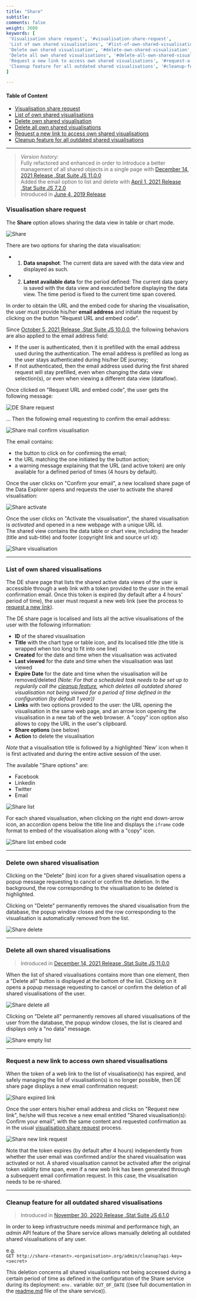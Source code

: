 ```yaml
---
title: "Share"
subtitle: 
comments: false
weight: 3600
keywords: [
 'Visualisation share request', '#visualisation-share-request',
 'List of own shared visualisations', '#list-of-own-shared-visualisations',
 'Delete own shared visualisation', '#delete-own-shared-visualisation',
 'Delete all own shared visualisations', '#delete-all-own-shared-visualisations',
 'Request a new link to access own shared visualisations', '#request-a-new-link-to-access-own-shared-visualisations',
 'Cleanup feature for all outdated shared visualisations', '#cleanup-feature-for-all-outdated-shared-visualisations',
]

---
```


#### Table of Content
- [Visualisation share request](#visualisation-share-request)
- [List of own shared visualisations](#list-of-own-shared-visualisations)
- [Delete own shared visualisation](#delete-own-shared-visualisation)
- [Delete all own shared visualisations](#delete-all-own-shared-visualisations)
- [Request a new link to access own shared visualisations](#request-a-new-link-to-access-own-shared-visualisations)
- [Cleanup feature for all outdated shared visualisations](#cleanup-feature-for-all-outdated-shared-visualisations)

---

>*Version history:*  
> Fully refactored and enhanced in order to introduce a better management of all shared objects in a single page with [December 14, 2021 Release .Stat Suite JS 11.0.0](https://sis-cc.gitlab.io/dotstatsuite-documentation/changelog/#december-14-2021)  
> Added the email option to list and delete with [April 1, 2021 Release .Stat Suite JS 7.2.0](https://sis-cc.gitlab.io/dotstatsuite-documentation/changelog/#april-1-2021)  
> Introduced in [June 4, 2019 Release](https://sis-cc.gitlab.io/dotstatsuite-documentation/changelog/#june-4-2019) 

### Visualisation share request
The **Share** option allows sharing the data view in table or chart mode.

![Share](/dotstatsuite-documentation/images/de-share1.png)

There are two options for sharing the data visualisation:
* 1) **Data snapshot**: The current data are saved with the data view and displayed as such.
* 2) **Latest available data** for the period defined: The current data query is saved with the data view and executed before displaying the data view. The time period is fixed to the current time span covered.

In order to obtain the URL and the embed code for sharing the visualisation, the user must provide his/her **email address** and initiate the request by clicking on the button "Request URL and embed code".  

Since [October 5, 2021 Release .Stat Suite JS 10.0.0](https://sis-cc.gitlab.io/dotstatsuite-documentation/changelog/#october-5-2021), the following behaviors are also applied to the email address field:
* If the user is authenticated, then it is prefilled with the email address used during the authentication. The email address is prefilled as long as the user stays authenticated during his/her DE journey;
* If not authenticated, then the email address used during the first shared request will stay prefilled, even when changing the data view selection(s), or even when viewing a different data view (dataflow).

Once clicked on "Request URL and embed code", the user gets the following message:

![DE Share request](/dotstatsuite-documentation/images/de-share2.png)

... Then the following email requesting to confirm the email address:

![Share mail confirm visualisation](/dotstatsuite-documentation/images/de-share21.png)

The email contains:
- the button to click on for confirming the email;
- the URL matching the one initiated by the button action;
- a warning message explaining that the URL (and active token) are only available for a defined period of times (4 hours by default).

Once the user clicks on "Confirm your email", a new localised share page of the Data Explorer opens and requests the user to activate the shared visualisation:

![Share activate](/dotstatsuite-documentation/images/de-share22.png)

Once the user clicks on "Activate the visualisation", the shared visualisation is *activated* and opened in a new webpage with a unique URL id.  
The shared view contains the data table or chart view, including the header (title and sub-title) and footer (copyright link and source url id):

![Share visualisation](/dotstatsuite-documentation/images/de-share4.png)

---

### List of own shared visualisations
The DE share page that lists the shared active data views of the user is accessible through a web link with a token provided to the user in the email confirmation email. Once this token is expired (by default after a 4 hours' period of time), the user must request a new web link (see the process to [request a new link](#request-a-new-link-to-access-own-shared-visualisations)). 

The DE share page is localised and lists all the active visualisations of the user with the following information:
- **ID** of the shared visualisation
- **Title** with the chart type or table icon, and its localised title (the title is wrapped when too long to fit into one line)
- **Created** for the date and time when the visualisation was activated
- **Last viewed** for the date and time when the visualisation was last viewed
- **Expire Date** for the date and time when the visualisation will be removed/deleted *(Note: For that a scheduled task needs to be set up to regularily call the [cleanup feature](#cleanup-feature-for-all-outdated-shared-visualisations), which deletes all outdated shared visualisation not being viewed for a period of time defined in the configuration (by default 1 year))*
- **Links** with two options provided to the user: the URL opening the visualisation in the same web page, and an arrow icon opening the visualisation in a new tab of the web browser. A "copy" icon option also allows to copy the URL in the user's clipboard.
- **Share options** (see below)
- **Action** to delete the visualisation

*Note* that a visualisation title is followed by a highlighted 'New' icon when it is first activated and during the entire active session of the user. 

The available "Share options" are:
- Facebook
- Linkedin
- Twitter
- Email

![Share list](/dotstatsuite-documentation/images/de-share23.png)

For each shared visualisation, when clicking on the right end down-arrow icon, an accordion opens below the title line and displays the `iframe` code format to embed of the visualisation along with a "copy" icon.

![Share list embed code](/dotstatsuite-documentation/images/de-share24.png)

---

### Delete own shared visualisation
Clicking on the "Delete" (bin) icon for a given shared visualisation opens a popup message requesting to cancel or confirm the deletion. In the background, the row corresponding to the visualisation to be deleted is highlighted.

Clicking on "Delete" permanently removes the shared visualisation from the database, the popup window closes and the row corresponding to the visualisation is automatically removed from the list.

![Share delete](/dotstatsuite-documentation/images/de-share25.png)

---

### Delete all own shared visualisations
> Introduced in [December 14, 2021 Release .Stat Suite JS 11.0.0](https://sis-cc.gitlab.io/dotstatsuite-documentation/changelog/#december-14-2021)

When the list of shared visualisations contains more than one element, then a "Delete all" button is displayed at the bottom of the list. Clicking on it opens a popup message requesting to cancel or confirm the deletion of all shared visualisations of the user.

![Share delete all](/dotstatsuite-documentation/images/de-share26.png)

Clicking on "Delete all" permanently removes all shared visualisations of the user from the database, the popup window closes, the list is cleared and displays only a "no data" message.

![Share empty list](/dotstatsuite-documentation/images/de-share27.png)

---

### Request a new link to access own shared visualisations
When the token of a web link to the list of visualisation(s) has expired, and safely managing the list of visualisation(s) is no longer possible, then DE share page displays a new email confirmation request:

![Share expired link](/dotstatsuite-documentation/images/de-share28.png)

Once the user enters his/her email address and clicks on "Request new link", he/she will thus receive a new email entitled "Shared visualisation(s): Confirm your email", with the same content and requested confirmation as in the usual [visualisation share request](#visualisation-share-request) process.

![Share new link request](/dotstatsuite-documentation/images/de-share29.png)

Note that the token expires (by default after 4 hours) independently from whether the user email was confirmed and/or the shared visualisation was activated or not. A shared visualisation cannot be activated after the original token validity time span, even if a new web link has been generated through a subsequent email confirmation request. In this case, the visualisation needs to be re-shared. 

---

### Cleanup feature for all outdated shared visualisations
> Introduced in [November 30, 2020 Release .Stat Suite JS 6.1.0](https://sis-cc.gitlab.io/dotstatsuite-documentation/changelog/#november-30-2020)

In order to keep infrastructure needs minimal and performance high, an *admin* API feature of the Share service allows manually deleting all outdated shared visualisations of any user.

e.g.  
`GET http://share-<tenant>.<organisation>.org/admin/cleanup?api-key=<secret>`

This deletion concerns all shared visualisations not being accessed during a certain period of time as defined in the configuration of the Share service during its deployment: `env.` variable: `OUT_OF_DATE` ((see full documentation in the [readme.md](https://gitlab.com/sis-cc/.stat-suite/dotstatsuite-share/-/tree/master#share-server) file of the share service)).


